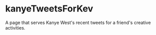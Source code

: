 # kanyeTweetsForKev
A page that serves Kanye West's recent tweets for a friend's creative activities.

